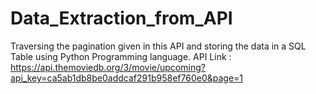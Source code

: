 # Data_Extraction_from_API
Traversing the pagination given in this API and storing the data in a SQL Table using Python Programming language.
API Link : https://api.themoviedb.org/3/movie/upcoming?api_key=ca5ab1db8be0addcaf291b958ef760e0&page=1

